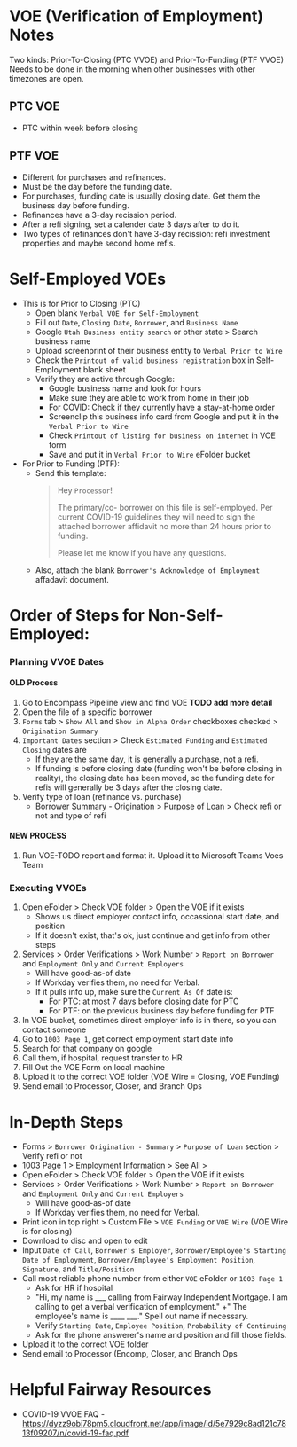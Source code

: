 # VOE (Verification of Employment) Notes

Two kinds: Prior-To-Closing (PTC VVOE) and Prior-To-Funding (PTF VVOE)
Needs to be done in the morning when other businesses with other timezones are open.

## PTC VOE
+ PTC within week before closing

## PTF VOE
+ Different for purchases and refinances.
+ Must be the day before the funding date.
+ For purchases, funding date is usually closing date. Get them the business day before funding.
+ Refinances have a 3-day recission period. 
+ After a refi signing, set a calender date 3 days after to do it.
+ Two types of refinances don't have 3-day recission: refi investment properties and maybe second home refis.

# Self-Employed VOEs 
+ This is for Prior to Closing (PTC)
  + Open blank `Verbal VOE for Self-Employment`
  + Fill out `Date`, `Closing Date`, `Borrower`, and `Business Name`
  + Google `Utah Business entity search` or other state > Search business name
  + Upload screenprint of their business entity to `Verbal Prior to Wire`
  + Check the `Printout of valid business registration` box in Self-Employment blank sheet
  + Verify they are active through Google:
  	+ Google business name and look for hours
  	+ Make sure they are able to work from home in their job
  	+ For COVID: Check if they currently have a stay-at-home order
  	+ Screenclip this business info card from Google and put it in the `Verbal Prior to Wire`
    + Check `Printout of listing for business on internet` in VOE form
    + Save and put it in `Verbal Prior to Wire` eFolder bucket
+ For Prior to Funding (PTF):
  + Send this template:
	> Hey `Processor`!
	>
	>The primary/co- borrower on this file is self-employed. Per current COVID-19 guidelines they will need to sign the attached borrower affidavit no more than 24 hours prior to funding.
	>
	>Please let me know if you have any questions.
  + Also, attach the blank `Borrower's Acknowledge of Employment` affadavit document.


# Order of Steps for Non-Self-Employed:
### Planning VVOE Dates
#### OLD Process
  1. Go to Encompass Pipeline view and find VOE **TODO add more detail**
  2. Open the file of a specific borrower
  3. `Forms` tab > `Show All` and `Show in Alpha Order` checkboxes checked > `Origination Summary`
  4. `Important Dates` section > Check `Estimated Funding` and `Estimated Closing` dates are
      + If they are the same day, it is generally a purchase, not a refi.
      + If funding is before closing date (funding won't be before closing in reality), the closing date has been moved, so the funding date for refis will generally be 3 days after the closing date. 
  5. Verify type of loan (refinance vs. purchase)
      + Borrower Summary - Origination > Purpose of Loan > Check refi or not and type of refi
#### NEW PROCESS
1. Run VOE-TODO report and format it. Upload it to Microsoft Teams Voes Team
    
### Executing VVOEs
1. Open eFolder > Check VOE folder > Open the VOE if it exists
    + Shows us direct employer contact info, occassional start date, and position
    + If it doesn't exist, that's ok, just continue and get info from other steps
1. Services > Order Verifications > Work Number > `Report on Borrower` and `Employment Only` and `Current Employers`
	+ Will have good-as-of date
	+ If Workday verifies them, no need for Verbal.
    + If it pulls info up, make sure the `Current As Of` date is:
        + For PTC: at most 7 days before closing date for PTC
        + For PTF: on the previous business day before funding for PTF
1. In VOE bucket, sometimes direct employer info is in there, so you can contact someone
1. Go to `1003 Page 1`, get correct employment start date info
1. Search for that company on google
1. Call them, if hospital, request transfer to HR
1. Fill Out the VOE Form on local machine
1. Upload it to the correct VOE folder (VOE Wire = Closing, VOE Funding)
1. Send email to Processor, Closer, and Branch Ops

# In-Depth Steps
+ Forms > `Borrower Origination - Summary` > `Purpose of Loan` section > Verify refi or not
+ 1003 Page 1 > Employment Information > See All > 
+ Open eFolder > Check VOE folder > Open the VOE if it exists
+ Services > Order Verifications > Work Number > `Report on Borrower` and `Employment Only` and `Current Employers`
	+ Will have good-as-of date
	+ If Workday verifies them, no need for Verbal.
+ Print icon in top right > Custom File > `VOE Funding` or `VOE Wire` (VOE Wire is for closing)
+ Download to disc and open to edit
+ Input `Date of Call`, `Borrower's Employer`, `Borrower/Employee's Starting Date of Employment`, `Borrower/Employee's Employment Position`, `Signature`, and `Title/Position`
+ Call most reliable phone number from either `VOE` eFolder or `1003 Page 1` 
	+ Ask for HR if hospital
	+ "Hi, my name is ___ calling from Fairway Independent Mortgage. I am calling to get a verbal verification of employment."
	+" The employee's name is ____ ___." Spell out name if necessary.
	+ Verify `Starting Date`, `Employee Position`, `Probability of Continuing`
	+ Ask for the phone answerer's name and position and fill those fields.
+ Upload it to the correct VOE folder
+ Send email to Processor (Encomp, Closer, and Branch Ops

# Helpful Fairway Resources
+ COVID-19 VVOE FAQ - https://dyzz9obi78pm5.cloudfront.net/app/image/id/5e7929c8ad121c7813f09207/n/covid-19-faq.pdf



